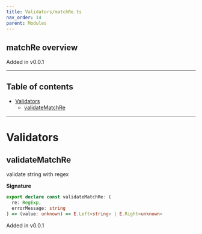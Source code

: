 ```yaml
---
title: Validators/matchRe.ts
nav_order: 14
parent: Modules
---
```


## matchRe overview

Added in v0.0.1

---

<h2 class="text-delta">Table of contents</h2>

- [Validators](#validators)
  - [validateMatchRe](#validatematchre)

---

# Validators

## validateMatchRe

validate string with regex

**Signature**

```ts
export declare const validateMatchRe: (
  re: RegExp,
  errorMessage: string
) => (value: unknown) => E.Left<string> | E.Right<unknown>
```

Added in v0.0.1
